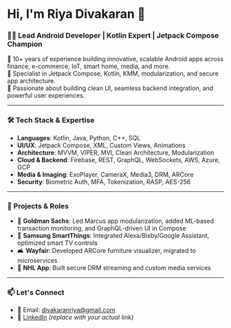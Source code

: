 # Hi, I'm Riya Divakaran 👋  
### 👩‍💻 Lead Android Developer | Kotlin Expert | Jetpack Compose Champion

🔹 10+ years of experience building innovative, scalable Android apps across finance, e-commerce, IoT, smart home, media, and more.  
🔹 Specialist in Jetpack Compose, Kotlin, KMM, modularization, and secure app architecture.  
🔹 Passionate about building clean UI, seamless backend integration, and powerful user experiences.

---

### 🛠 Tech Stack & Expertise

- **Languages**: Kotlin, Java, Python, C++, SQL
- **UI/UX**: Jetpack Compose, XML, Custom Views, Animations
- **Architecture**: MVVM, VIPER, MVI, Clean Architecture, Modularization
- **Cloud & Backend**: Firebase, REST, GraphQL, WebSockets, AWS, Azure, GCP
- **Media & Imaging**: ExoPlayer, CameraX, Media3, DRM, ARCore
- **Security**: Biometric Auth, MFA, Tokenization, RASP, AES-256

---

### 📌 Projects & Roles

- 💼 **Goldman Sachs**: Led Marcus app modularization, added ML-based transaction monitoring, and GraphQL-driven UI in Compose  
- 📱 **Samsung SmartThings**: Integrated Alexa/Bixby/Google Assistant, optimized smart TV controls  
- 🛋️ **Wayfair**: Developed ARCore furniture visualizer, migrated to microservices  
- 🏒 **NHL App**: Built secure DRM streaming and custom media services

---

### 📫 Let's Connect
- 📧 Email: divakaranriya@gmail.com  
- 🔗 [LinkedIn](https://linkedin.com/in/your-profile) *(replace with your actual link)*
